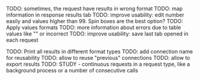 TODO: sometimes, the request have results in wrong format
TODO: map information in response results tab
TODO: improve usability: edit number easily and values higher than 99. Spin boxes are the best option?
TODO: Apply values formats
TODO: more information about errors due to table values like "" or incorrect
TODO: improve usability: save last tab opened in each request

TODO: Print all results in different format types
TODO: add connection name for reusability
TODO: allow to reuse "previous" connections
TODO: allow to export results
TODO: STUDY - continuous requests in a request type, like a background process or a number of consecutive calls
